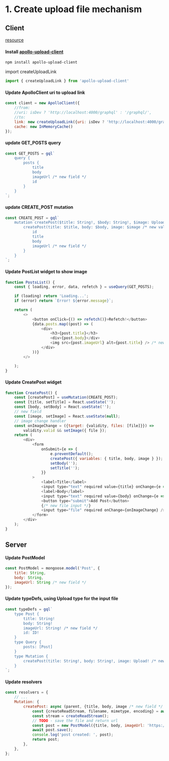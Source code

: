 # 1. Create upload file mechanism

## Client 
[resource](https://www.apollographql.com/blog/graphql-file-uploads-with-react-hooks-typescript-amazon-s3-tutorial-ef39d21066a2/)

#### Install [apollo-upload-client](https://github.com/jaydenseric/apollo-upload-client)
````
npm install apollo-upload-client
````

import createUploadLink

````javascript
import { createUploadLink } from 'apollo-upload-client'
````
#### Update ApolloClient uri to upload link
```javascript
const client = new ApolloClient({
	//from:
	//uri: isDev ? 'http://localhost:4000/graphql' : '/graphql/',
	//to:
	link: new createUploadLink({uri: isDev ? 'http://localhost:4000/graphql' : '/graphql/'}),
	cache: new InMemoryCache()
});
```
#### update GET_POSTS query
````javascript
const GET_POSTS = gql`
    query {
        posts {
            title
            body
            imageUrl /* new field */ 
            id
        }
    }
`;
````
#### update CREATE_POST mutation
````javascript
const CREATE_POST = gql`
    mutation createPost($title: String!, $body: String!, $image: Upload! /* new value */ ) {
        createPost(title: $title, body: $body, image: $image /* new value */ ) {
            id
            title
            body
            imageUrl /* new field */ 
        }
    }
`;
````

#### Update PostList widget to show image
```javascript
function PostsList() {
    const { loading, error, data, refetch } = useQuery(GET_POSTS);

    if (loading) return 'Loading...';
    if (error) return `Error! ${error.message}`;

    return (
        <>
            <button onClick={() => refetch()}>Refetch!</button>
            {data.posts.map((post) => (
                <div>
                    <h3>{post.title}</h3>
                    <div>{post.body}</div>
                    <img src={post.imageUrl} alt={post.title} /> /* new field */
                </div>
            ))}
        </>

    );
}
```
#### Update CreatePost widget
```javascript
function CreatePost() {
    const [createPost] = useMutation(CREATE_POST);
    const [title, setTitle] = React.useState('');
    const [body, setBody] = React.useState('');
    // new field
    const [image, setImage] = React.useState(null);
    // image change handler
    const onImageChange = ({target: {validity, files: [file]}}) =>
        validity.valid && setImage({ file });
    return (
        <div>
            <form
                onSubmit={e => {
                    e.preventDefault();
                    createPost({ variables: { title, body, image } });
                    setBody('');
                    setTitle('');
                }}
            >
                <label>Title</label>
                <input type="text" required value={title} onChange={e => setTitle(e.target.value)} />
                <label>Body</label>
                <input type="text" required value={body} onChange={e => setBody(e.target.value)} />
                <button type="submit">Add Post</button>
                {/* new file input */}
                <input type="file" required onChange={onImageChange} />
            </form>
        </div>
    );
}
```


## Server

#### Update PostModel
```javascript
const PostModel = mongoose.model('Post', {
    title: String,
    body: String,
    imageUrl: String /* new field */
});
```
#### Update typeDefs, using **Upload** type for the input file
```javascript
const typeDefs = gql`
    type Post {
        title: String!
        body: String!
        imageUrl: String! /* new field */ 
        id: ID!
    }
    type Query {
        posts: [Post]
    }
    type Mutation {
        createPost(title: String!, body: String!, image: Upload! /* new field */ ): Post
    }
`;
```
#### Update resolvers
```javascript
const resolvers = {
    // ...
    Mutation: {
        createPost: async (parent, {title, body, image /* new field */ }) => {
            const {createReadStream, filename, mimetype, encoding} = await image.file;
            const stream = createReadStream();
            // TODO - save the file and return url
            const post = new PostModel({title, body, imageUrl: 'https://source.unsplash.com/random'});
            await post.save();
            console.log('post created: ', post);
            return post;
        },
    },
};
```
